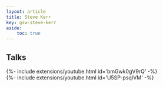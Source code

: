 ```yaml
---
layout: article
title: Steve Kerr
key: gsw-steve-kerr 
aside:
    toc: true
---
```


## Talks

<div>{%- include extensions/youtube.html id='bmGwk0gV9rQ' -%}</div>

<div>{%- include extensions/youtube.html id='U5SP-psqIVM' -%}</div>

